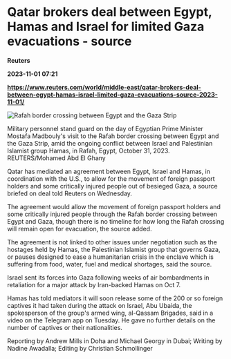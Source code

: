 # Qatar brokers deal between Egypt, Hamas and Israel for limited Gaza evacuations - source
**Reuters**

**2023-11-01 07:21**

**https://www.reuters.com/world/middle-east/qatar-brokers-deal-between-egypt-hamas-israel-limited-gaza-evacuations-source-2023-11-01/**

![Rafah border crossing between Egypt and the Gaza Strip](https://www.reuters.com/resizer/zTRabKfvC3CI3m5-_9-PlZFwor0=/1920x0/filters:quality(80)/cloudfront-us-east-2.images.arcpublishing.com/reuters/ZTBBPYK4AJLBDBOYYPIAHUPRMM.jpg)

Military personnel stand guard on the day of Egyptian Prime Minister Mostafa Madbouly's visit to the Rafah border crossing between Egypt and the Gaza Strip, amid the ongoing conflict between Israel and Palestinian Islamist group Hamas, in Rafah, Egypt, October 31, 2023. REUTERS/Mohamed Abd El Ghany

Qatar has mediated an agreement between Egypt, Israel and Hamas, in coordination with the U.S., to allow for the movement of foreign passport holders and some critically injured people out of besieged Gaza, a source briefed on deal told Reuters on Wednesday.

The agreement would allow the movement of foreign passport holders and some critically injured people through the Rafah border crossing between Egypt and Gaza, though there is no timeline for how long the Rafah crossing will remain open for evacuation, the source added.

The agreement is not linked to other issues under negotiation such as the hostages held by Hamas, the Palestinian Islamist group that governs Gaza, or pauses designed to ease a humanitarian crisis in the enclave which is suffering from food, water, fuel and medical shortages, said the source.

Israel sent its forces into Gaza following weeks of air bombardments in retaliation for a major attack by Iran-backed Hamas on Oct 7.

Hamas has told mediators it will soon release some of the 200 or so foreign captives it had taken during the attack on Israel, Abu Ubaida, the spokesperson of the group's armed wing, al-Qassam Brigades, said in a video on the Telegram app on Tuesday. He gave no further details on the number of captives or their nationalities.

Reporting by Andrew Mills in Doha and Michael Georgy in Dubai; Writing by Nadine Awadalla; Editing by Christian Schmollinger